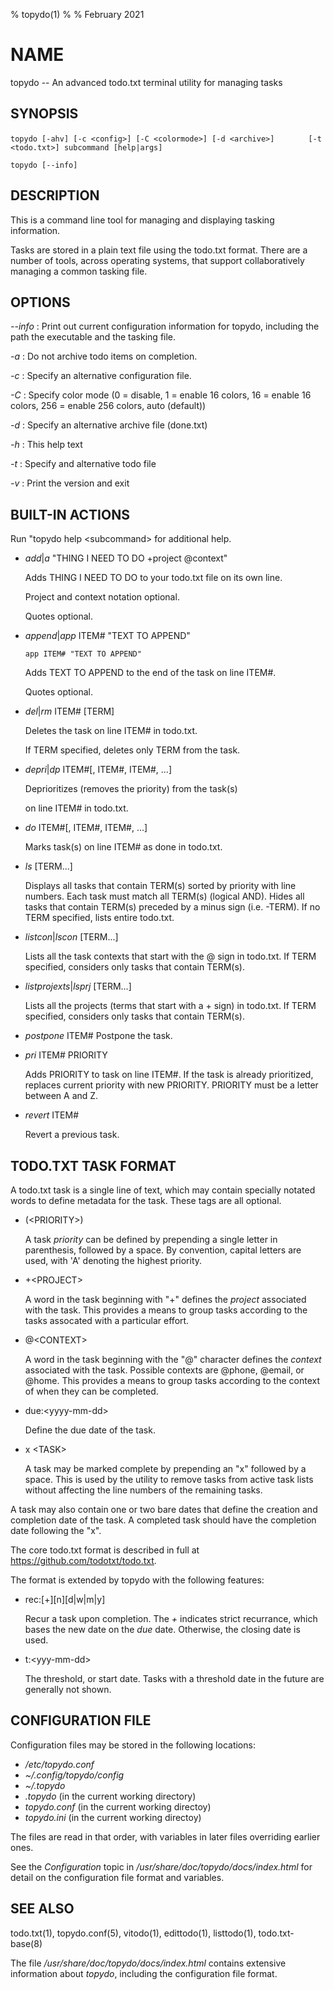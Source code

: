 % topydo(1)
%
% February 2021

# NAME

topydo -- An advanced todo.txt terminal utility for managing tasks

## SYNOPSIS

`topydo [-ahv] [-c <config>] [-C <colormode>] [-d <archive>]`
`       [-t <todo.txt>] subcommand [help|args]`

`topydo [--info]`

## DESCRIPTION

This is a command line tool for managing and displaying tasking information.

Tasks are stored in a plain text file using the todo.txt format. There are a
number of tools, across operating systems, that support collaboratively
managing a common tasking file.

## OPTIONS

_--info_
: Print out current configuration information for topydo, including the path
the executable and the tasking file.

_-a_
: Do not archive todo items on completion.

_-c_
: Specify an alternative configuration file.

_-C_
: Specify color mode (0 = disable, 1 = enable 16 colors,
16 = enable 16 colors, 256 = enable 256 colors, auto (default))

_-d_
: Specify an alternative archive file (done.txt)

_-h_
: This help text

_-t_
: Specify and alternative todo file

_-v_
: Print the version and exit

## BUILT-IN ACTIONS
Run "topydo help \<subcommand\> for additional help.

  * _add_|_a_ "THING I NEED TO DO +project @context"

    Adds THING I NEED TO DO to your todo.txt file on its own line.

    Project and context notation optional.

    Quotes optional.

  * _append_|_app_ ITEM# "TEXT TO APPEND"

    ```app ITEM# "TEXT TO APPEND"```

    Adds TEXT TO APPEND to the end of the task on line ITEM#.

    Quotes optional.

  * _del_|_rm_ ITEM# [TERM]

    Deletes the task on line ITEM# in todo.txt.

    If TERM specified, deletes only TERM from the task.

  * _depri_|_dp_ ITEM#[, ITEM#, ITEM#, ...]

    Deprioritizes (removes the priority) from the task(s)

    on line ITEM# in todo.txt.

  * _do_ ITEM#[, ITEM#, ITEM#, ...]

    Marks task(s) on line ITEM# as done in todo.txt.

  * _ls_ [TERM...]

    Displays all tasks that contain TERM(s) sorted by priority with line
    numbers.  Each task must match all TERM(s) (logical AND).
    Hides all tasks that contain TERM(s) preceded by a
    minus sign (i.e. -TERM). If no TERM specified, lists entire todo.txt.

  * _listcon_|_lscon_ [TERM...]

    Lists all the task contexts that start with the @ sign in todo.txt.
    If TERM specified, considers only tasks that contain TERM(s).

  * _listprojexts_|_lsprj_ [TERM...]

    Lists all the projects (terms that start with a + sign) in
    todo.txt.
    If TERM specified, considers only tasks that contain TERM(s).

  * _postpone_ ITEM#
    Postpone the task.

  * _pri_ ITEM# PRIORITY

    Adds PRIORITY to task on line ITEM#.  If the task is already
    prioritized, replaces current priority with new PRIORITY.
    PRIORITY must be a letter between A and Z.

  * _revert_ ITEM#

    Revert a previous task.


## TODO.TXT TASK FORMAT

A todo.txt task is a single line of text, which may contain specially notated
words to define metadata for the task. These tags are all optional.

  * (\<PRIORITY\>)

    A task _priority_ can be defined by prepending a single letter in
    parenthesis, followed by a space. By convention, capital letters are used,
    with 'A' denoting the highest priority.

  * +\<PROJECT\>

    A word in the task beginning with "+" defines the _project_ associated with
    the task. This provides a means to group tasks according to the tasks
    assocated with a particular effort.

  * @\<CONTEXT\>

    A word in the task beginning with the "@" character defines the _context_
    associated with the task. Possible contexts are @phone, @email, or @home.
    This provides a means to group tasks according to the context of when they
    can be completed.

  * due:\<yyyy-mm-dd\>

    Define the due date of the task.

  * x \<TASK\>

    A task may be marked complete by prepending an "x" followed by a space.
    This is used by the utility to remove tasks from active task lists without
    affecting the line numbers of the remaining tasks.

A task may also contain one or two bare dates that define the creation and
completion date of the task. A completed task should have the completion date
following the "x".

The core todo.txt format is described in full at
https://github.com/todotxt/todo.txt.

The format is extended by topydo with the following features:

  * rec:[+][n][d|w|m|y]

    Recur a task upon completion. The _+_ indicates strict recurrance, which
    bases the new date on the _due_ date. Otherwise, the closing date is
    used.

  * t:\<yyy-mm-dd>

    The threshold, or start date. Tasks with a threshold date in the future are
generally not shown.

## CONFIGURATION FILE

Configuration files may be stored in the following locations:

  * _/etc/topydo.conf_
  * _~/.config/topydo/config_
  * _~/.topydo_
  * _.topydo_ (in the current working directory)
  * _topydo.conf_ (in the current working directoy)
  * _topydo.ini_ (in the current working directoy)

The files are read in that order, with variables in later files overriding
earlier ones.

See the _Configuration_ topic in _/usr/share/doc/topydo/docs/index.html_ for
detail on the configuration file format and variables.

## SEE ALSO

todo.txt(1), topydo.conf(5), vitodo(1), edittodo(1), listtodo(1),
todo.txt-base(8)

The file _/usr/share/doc/topydo/docs/index.html_ contains extensive
information about _topydo_, including the configuration file format.
